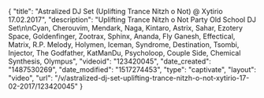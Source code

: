 {
    "title": "Astralized DJ Set (Uplifting Trance Nitzh o Not) @ Xytirio 17.02.2017",
    "description": "Uplifting Trance Nitzh o Not Party Old School DJ Set\n\nCyan, Cherouvim, Mendark, Naga, Kintaro, Astrix, Sahar, Ezotery Space, Goldenfinger, Zootrax, Sphinx, Ananda, Fly Ganesh, Effectical, Matrix, R.P. Melody, Holymen, Iceman, Syndrome, Destination, Tsombi, Injector, The Godfather, KatManDu, Psycholoop, Couple Side, Chemical Synthesis, Olympus",
    "videoid": "123420045",
    "date_created": "1487530269",
    "date_modified": "1517274453",
    "type": "captivate",
    "layout": "video",
    "url": "\/v\/astralized-dj-set-uplifting-trance-nitzh-o-not-xytirio-17-02-2017\/123420045"
}